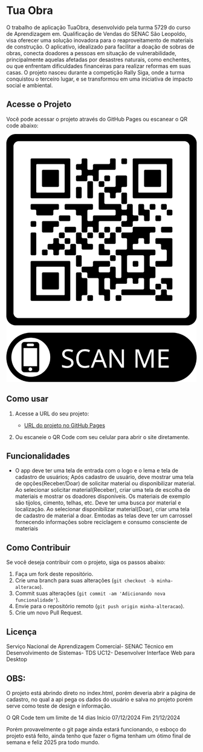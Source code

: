 # Tua Obra

O trabalho de aplicação TuaObra, desenvolvido pela turma 5729 do curso de Aprendizagem
 em. Qualificação de Vendas do SENAC São Leopoldo, visa oferecer uma solução inovadora
 para o reaproveitamento de materiais de construção. O aplicativo, idealizado para facilitar a
 doação de sobras de obras, conecta doadores a pessoas em situação de vulnerabilidade,
 principalmente aquelas afetadas por desastres naturais, como enchentes, ou que enfrentam
 dificuldades financeiras para realizar reformas em suas casas.
 O projeto nasceu durante a competição Rally Siga, onde a turma conquistou o terceiro lugar,
 e se transformou em uma iniciativa de impacto social e ambiental.

## Acesse o Projeto

Você pode acessar o projeto através do GitHub Pages ou escanear o QR code abaixo:

![QR Code do Projeto](frame.png)

## Como usar

1. Acesse a URL do seu projeto:
   - [URL do projeto no GitHub Pages](https://<seu-usuario>.github.io/<nome-do-repositorio>)
   
2. Ou escaneie o QR Code com seu celular para abrir o site diretamente.

## Funcionalidades

-  O app deve ter uma tela de entrada com o logo e o lema e tela de cadastro de usuários;
 Após cadastro de usuário, deve mostrar uma tela de opções(Receber/Doar) de solicitar
 material ou disponibilizar material.
 Ao selecionar solicitar material(Receber), criar uma tela de escolha de materiais e mostrar
 os doadores disponíveis. Os materiais de exemplo são tijolos, cimento, telhas, etc. Deve ter
 uma busca por material e localização.
 Ao selecionar disponibilizar material(Doar), criar uma tela de cadastro de material a doar.
 Emtodas as telas deve ter um carrossel fornecendo informações sobre reciclagem e
 consumo consciente de materiais

## Como Contribuir

Se você deseja contribuir com o projeto, siga os passos abaixo:

1. Faça um fork deste repositório.
2. Crie uma branch para suas alterações (`git checkout -b minha-alteracao`).
3. Commit suas alterações (`git commit -am 'Adicionando nova funcionalidade'`).
4. Envie para o repositório remoto (`git push origin minha-alteracao`).
5. Crie um novo Pull Request.

## Licença

Serviço Nacional de Aprendizagem Comercial- SENAC
 Técnico em Desenvolvimento de Sistemas- TDS
 UC12- Desenvolver Interface Web para Desktop

## OBS:

O projeto está abrindo direto no index.html, porém deveria abrir a página de cadastro, no qual a api pega os dados do usuário e salva no projeto 
 porém serve como teste de design e informação.

O QR Code tem um limite de 14 dias
Início 07/12/2024
Fim    21/12/2024

Porém provavelmente o git page ainda estará funcionando, o esboço do projeto está feito, ainda tenho que fazer o figma tenham um ótimo final de semana e feliz 2025 pra todo mundo.

